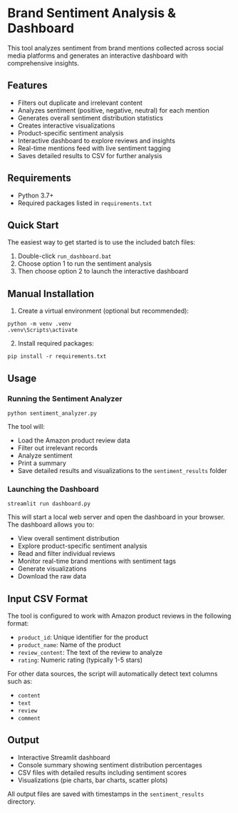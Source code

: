 # Brand Sentiment Analysis & Dashboard

This tool analyzes sentiment from brand mentions collected across social media platforms and generates an interactive dashboard with comprehensive insights.

## Features

- Filters out duplicate and irrelevant content
- Analyzes sentiment (positive, negative, neutral) for each mention
- Generates overall sentiment distribution statistics
- Creates interactive visualizations
- Product-specific sentiment analysis
- Interactive dashboard to explore reviews and insights
- Real-time mentions feed with live sentiment tagging
- Saves detailed results to CSV for further analysis

## Requirements

- Python 3.7+
- Required packages listed in `requirements.txt`

## Quick Start

The easiest way to get started is to use the included batch files:

1. Double-click `run_dashboard.bat`
2. Choose option 1 to run the sentiment analysis
3. Then choose option 2 to launch the interactive dashboard

## Manual Installation

1. Create a virtual environment (optional but recommended):
```
python -m venv .venv
.venv\Scripts\activate
```

2. Install required packages:
```
pip install -r requirements.txt
```

## Usage

### Running the Sentiment Analyzer

```
python sentiment_analyzer.py
```

The tool will:
- Load the Amazon product review data
- Filter out irrelevant records
- Analyze sentiment
- Print a summary
- Save detailed results and visualizations to the `sentiment_results` folder

### Launching the Dashboard

```
streamlit run dashboard.py
```

This will start a local web server and open the dashboard in your browser. The dashboard allows you to:
- View overall sentiment distribution
- Explore product-specific sentiment analysis
- Read and filter individual reviews
- Monitor real-time brand mentions with sentiment tags
- Generate visualizations
- Download the raw data

## Input CSV Format

The tool is configured to work with Amazon product reviews in the following format:
- `product_id`: Unique identifier for the product
- `product_name`: Name of the product
- `review_content`: The text of the review to analyze
- `rating`: Numeric rating (typically 1-5 stars)

For other data sources, the script will automatically detect text columns such as:
- `content`
- `text`
- `review`
- `comment`

## Output

- Interactive Streamlit dashboard
- Console summary showing sentiment distribution percentages
- CSV files with detailed results including sentiment scores
- Visualizations (pie charts, bar charts, scatter plots)

All output files are saved with timestamps in the `sentiment_results` directory.
